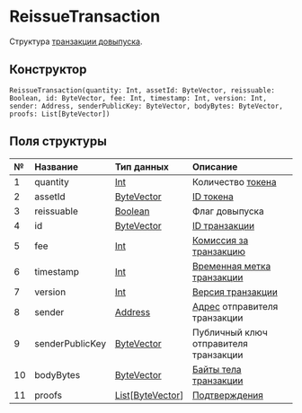 # ReissueTransaction

Структура [транзакции довыпуска](/blockchain/transaction-type/reissue-transaction.md).

## Конструктор

``` ride
ReissueTransaction(quantity: Int, assetId: ByteVector, reissuable: Boolean, id: ByteVector, fee: Int, timestamp: Int, version: Int, sender: Address, senderPublicKey: ByteVector, bodyBytes: ByteVector, proofs: List[ByteVector])
```

## Поля структуры

| № | Название | Тип данных | Описание |
| :--- | :--- | :--- | :--- |
| 1 | quantity | [Int](/ride/data-types/int.md) | Количество [токена](/blockchain/token.md) |
| 2 | assetId | [ByteVector](/ride/data-types/byte-vector.md) | [ID токена](/blockchain/token/token-id.md) |
| 3 | reissuable | [Boolean](/ride/data-types/boolean.md) | Флаг довыпуска |
| 4 | id | [ByteVector](/ride/data-types/byte-vector.md) | [ID транзакции](/blockchain/transaction/transaction-id.md) |
| 5 | fee | [Int](/ride/data-types/int.md) | [Комиссия за транзакцию](/blockchain/transaction/transaction-fee.md) |
| 6 | timestamp | [Int](/ride/data-types/int.md) | [Временная метка транзакции](/blockchain/transaction/transaction-timestamp.md) |
| 7 | version | [Int](/ride/data-types/int.md) | [Версия транзакции](/blockchain/transaction/transaction-version.md) |
| 8 | sender | [Address](/ride/structures/common-structures/address.md) | [Адрес](/blockchain/account/address.md) отправителя транзакции |
| 9 | senderPublicKey | [ByteVector](/ride/data-types/byte-vector.md) | Публичный ключ отправителя транзакции |
| 10 | bodyBytes | [ByteVector](/ride/data-types/byte-vector.md) | [Байты тела транзакции](/blockchain/transaction/transaction-body-bytes.md) |
| 11 | proofs | [List](/ride/data-types/list.md)[[ByteVector](/ride/data-types/byte-vector.md)] | [Подтверждения](/blockchain/transaction/transaction-proof.md) |
